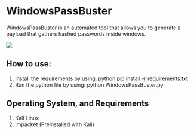 # WindowsPassBuster
<p>WindowsPassBuster is an automated tool that allows you to generate a payload that gathers hashed passwords inside windows.
</p>
<img style="pointer-events:none;" src="https://i.ibb.co/TMkCzZY/Logo.png">
<h2>How to use:</h2>
<ol>
  <li>
    Install the requirements by using: python pip install -r requirements.txt
  </li>
  <li>
    Run the python file by using: python WindowsPassBuster.py
  </li>
</ol>
  <h2>Operating System, and Requirements</h2>
  <ol>
    <li>
      Kali Linux
    </li>
    <li>
      Impacket (Preinstalled with Kali)
    </li>
  </ol>
</ol>
